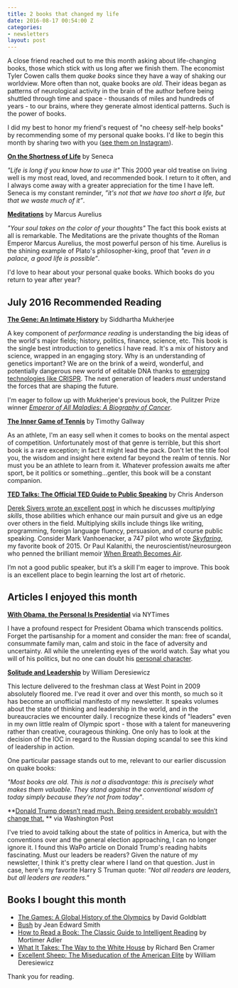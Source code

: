 ```yaml
---
title: 2 books that changed my life
date: 2016-08-17 00:54:00 Z
categories:
- newsletters
layout: post
---
```


A close friend reached out to me this month asking about life-changing books, those which stick with us long after we finish them. The economist Tyler Cowen calls them *quake books* since they have a way of shaking our worldview. More often than not, quake books are *old*. Their ideas began as patterns of neurological activity in the brain of the author before being shuttled through time and space - thousands of miles and hundreds of years - to our brains, where they generate almost identical patterns. Such is the power of books. 

I did my best to honor my friend's request of "no cheesy self-help books" by recommending some of my personal quake books. I'd like to begin this month by sharing two with you ([see them on Instagram](https://www.instagram.com/p/BIjyVlnhcPI/)).

**[On the Shortness of Life](http://www.amazon.com/dp/0143036327/?tag=tress-20)** by  Seneca

*"Life is long if you know how to use it"*
This 2000 year old treatise on living well is my most read, loved, and recommended book. I return to it often, and I always come away with a greater appreciation for the time I have left. Seneca is my constant reminder, *”it's not that we have too short a life, but that we waste much of it”*.  

**[Meditations](http://www.amazon.com/dp/0743233832/?tag=tress-20)** by Marcus Aurelius

*"Your soul takes on the color of your thoughts"*
The fact this book exists at all is remarkable. The Meditations are the private thoughts of the Roman Emperor Marcus Aurelius, the most powerful person of his time. Aurelius is the shining example of Plato's philosopher-king, proof that *"even in a palace, a good life is possible”*.

I'd love to hear about your personal quake books. Which books do you return to year after year?

## July 2016 Recommended Reading 

**[The Gene: An Intimate History](http://www.amazon.com/dp/1476733503/?tag=tress-20)** by Siddhartha Mukherjee

A key component of *performance reading* is understanding the big ideas of the world's major fields; history, politics, finance, science, etc. This book is the single best introduction to genetics I have read. It's a mix of history and science, wrapped in an engaging story. Why is an understanding of genetics important? We are on the brink of a weird, wonderful, and potentially dangerous new world of editable DNA thanks to [emerging technologies like CRISPR](http://www.wired.com/2015/07/crispr-dna-editing-2/). The next generation of leaders *must* understand the forces that are shaping the future.

I'm eager to follow up with Mukherjee's previous book, the Pulitzer Prize winner *[Emperor of All Maladies: A Biography of Cancer](http://www.amazon.com/dp/1439170916/?tag=tress-20)*.

**[The Inner Game of Tennis](http://www.amazon.com/dp/0679778314/?tag=tress-20)** by Timothy Gallway

As an athlete, I'm an easy sell when it comes to books on the mental aspect of competition. Unfortunately most of that genre is terrible, but this short book is a rare exception; in fact it might lead the pack. Don't let the title fool you, the wisdom and insight here extend far beyond the realm of tennis. Nor must you be an athlete to learn from it. Whatever profession awaits me after sport, be it politics or something...gentler, this book will be a constant companion.

**[TED Talks: The Official TED Guide to Public Speaking](http://www.amazon.com/dp/0544634497/?tag=tress-20)** by Chris Anderson

[Derek Sivers wrote an excellent post](https://sivers.org/d1r) in which he discusses *multiplying skills*, those abilities which enhance our main pursuit and give us an edge over others in the field. Multiplying skills include things like writing, programming, foreign language fluency, persuasion, and of course public speaking. Consider Mark Vanhoenacker, a 747 pilot who wrote *[Skyfaring](http://www.amazon.com/dp/0804169713/?tag=tress-20)*, my favorite book of 2015. Or Paul Kalanithi, the neuroscientist/neurosurgeon who penned the brilliant memoir [When Breath Becomes Air](http://www.amazon.com/dp/081298840X/?tag=tress-20).

I’m not a good public speaker, but it’s a skill I'm eager to improve. This book is an excellent place to begin learning the lost art of rhetoric. 

## Articles I enjoyed this month 

**[With Obama, the Personal Is Presidential](http://www.nytimes.com/2016/07/15/opinion/with-obama-the-personal-is-presidential.html)** via NYTimes

I have a profound respect for President Obama which transcends politics. Forget the partisanship for a moment and consider the man: free of scandal, consummate family man, calm and stoic in the face of adversity and uncertainty. All while the unrelenting eyes of the world watch. Say what you will of his politics, but no one can doubt his [personal character](http://www.amazon.com/dp/081299325X/?tag=tress-20).

**[Solitude and Leadership](https://theamericanscholar.org/solitude-and-leadership/)** by William Deresiewicz

This lecture delivered to the freshman class at West Point in 2009 absolutely floored me. I've read it over and over this month, so much so it has become an unofficial manifesto of my newsletter. It speaks volumes about the state of thinking and leadership in the world, and in the bureaucracies we encounter daily. I recognize these kinds of "leaders" even in my own little realm of Olympic sport - those with a talent for maneuvering rather than creative, courageous thinking. One only has to look at the decision of the IOC in regard to the Russian doping scandal to see this kind of leadership in action. 

One particular passage stands out to me, relevant to our earlier discussion on quake books:

*"Most books are old. This is not a disadvantage: this is precisely what makes them valuable. They stand against the conventional wisdom of today simply because they’re not from today"*. 

**[Donald Trump doesn’t read much. Being president probably wouldn’t change that.](https://www.washingtonpost.com/politics/donald-trump-doesnt-read-much-being-president-probably-wouldnt-change-that/2016/07/17/d2ddf2bc-4932-11e6-90a8-fb84201e0645_story.html) ** via Washington Post

I've tried to avoid talking about the state of politics in America, but with the conventions over and the general election approaching, I can no longer ignore it. I found this WaPo article on Donald Trump's reading habits fascinating. Must our leaders be readers? Given the nature of my newsletter, I think it's pretty clear where I land on that question. Just in case, here's my favorite Harry S Truman quote: *"Not all readers are leaders, but all leaders are readers."*

## Books I bought this month
- [The Games: A Global History of the Olympics](http://www.amazon.com/dp/0393292770/?tag=tress-20) by David Goldblatt
- [Bush](http://www.amazon.com/dp/1476741190/?tag=tress-20) by Jean Edward Smith
- [How to Read a Book: The Classic Guide to Intelligent Reading](http://www.amazon.com/dp/0671212095/?tag=tress-20) by Mortimer Adler
- [What It Takes: The Way to the White House](http://www.amazon.com/dp/0679746498/?tag=tress-20) by Richard Ben Cramer
- [Excellent Sheep: The Miseducation of the American Elite](http://www.amazon.com/dp/1476702721/?tag=tress-20) by William Deresiewicz

Thank you for reading. 